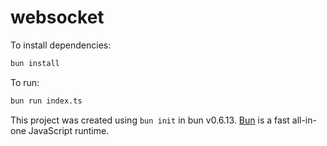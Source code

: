 # websocket

To install dependencies:

```bash
bun install
```

To run:

```bash
bun run index.ts
```

This project was created using `bun init` in bun v0.6.13. [Bun](https://bun.sh) is a fast all-in-one JavaScript runtime.
